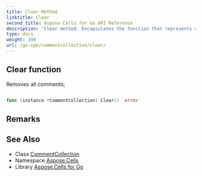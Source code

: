 ```yaml
---
title: Clear Method 
linktitle: Clear
second_title: Aspose.Cells for Go API Reference
description: 'Clear method. Encapsulates the function that represents clear in Go.'
type: docs
weight: 200
url: /go-cpp/commentcollection/clear/
---
```


## Clear function

Removes all comments;

```go

func (instance *CommentCollection) Clear()  error

```

## Remarks


## See Also

* Class [CommentCollection](../)
* Namespace [Aspose.Cells](../../)
* Library [Aspose.Cells for Go](../../../)
